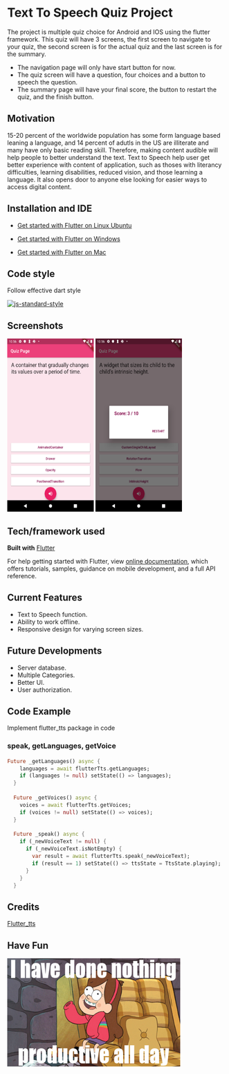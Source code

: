 # Text To Speech Quiz Project  

The project is multiple quiz choice for Android and IOS using the flutter framework. This quiz will have 3 screens, the first screen to navigate to your quiz, the second screen is for the actual quiz and the last screen is for the summary.

- The navigation page will only have start button for now.
- The quiz screen will have a question, four choices and a button to speech the question.
- The summary page will have your final score, the button to restart the quiz, and the finish button.

## Motivation

15-20 percent of the worldwide population has some form language based leaning a language, and 14 percent of adutls in the US are illiterate and many have only basic reading skill. Therefore, making content audible will help people to better understand the text.
Text to Speech help user get better experience with content of application, such as thoses with literancy difficulties, learning disabilities, reduced vision, and those learning a language. It also opens door to anyone else looking for easier ways to access digital content.

## Installation and IDE

- [Get started with Flutter on Linux Ubuntu](https://link.medium.com/wnUcqyGaUZ)

- [Get started with Flutter on Windows](https://medium.com/@psyanite/get-started-with-flutter-on-windows-3d3fbb8b221a)

- [Get started with Flutter on Mac](https://medium.com/@sethladd/installing-flutter-on-a-mac-13a26340f80a)

## Code style

Follow effective dart style

[![js-standard-style](https://img.shields.io/badge/code%20style-standard-brightgreen.svg?style=flat)](https://dart.dev/guides/language/effective-dart/style)

## Screenshots

<img src="screenshots/Screenshot_1.png" width="200" height="400" /> <img src="screenshots/Screenshot_2.png" width="200" height="400" />

## Tech/framework used

<b>Built with</b> [Flutter](https://flutter.dev/)

For help getting started with Flutter, view
[online documentation](https://flutter.dev/docs), which offers tutorials,
samples, guidance on mobile development, and a full API reference.

## Current Features

- Text to Speech function.
- Ability to work offline.
- Responsive design for varying screen sizes.

## Future Developments

- Server database.
- Multiple Categories.
- Better UI.
- User authorization.

## Code Example

Implement flutter_tts package in code

### speak, getLanguages, getVoice

```dart
Future _getLanguages() async {
    languages = await flutterTts.getLanguages;
    if (languages != null) setState(() => languages);
  }

  Future _getVoices() async {
    voices = await flutterTts.getVoices;
    if (voices != null) setState(() => voices);
  }

  Future _speak() async {
    if (_newVoiceText != null) {
      if (_newVoiceText.isNotEmpty) {
        var result = await flutterTts.speak(_newVoiceText);
        if (result == 1) setState(() => ttsState = TtsState.playing);
      }
    }
  }
```

## Credits

[Flutter_tts](https://github.com/dlutton/flutter_tts)

## Have Fun

<img src="fun/giphy.gif" width="400" height="250" />